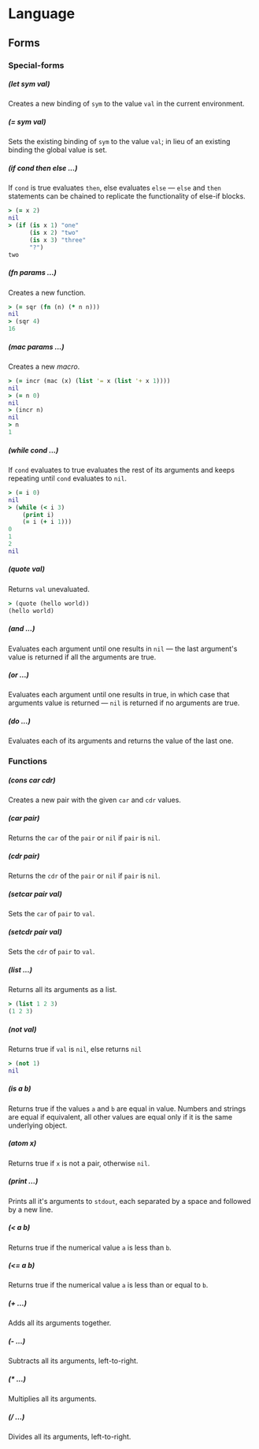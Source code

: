 # Language

## Forms

### Special-forms
##### (let sym val)
Creates a new binding of `sym` to the value `val` in the current environment.

##### (= sym val)
Sets the existing binding of `sym` to the value `val`; in lieu of an
existing binding the global value is set.

##### (if cond then else ...)
If `cond` is true evaluates `then`, else evaluates `else` — `else` and `then`
statements can be chained to replicate the functionality of else-if blocks.

```clojure
> (= x 2)
nil
> (if (is x 1) "one"
      (is x 2) "two"
      (is x 3) "three"
      "?")
two
```

##### (fn params ...)
Creates a new function.

```clojure
> (= sqr (fn (n) (* n n)))
nil
> (sqr 4)
16
```

##### (mac params ...)
Creates a new *macro*.
```clojure
> (= incr (mac (x) (list '= x (list '+ x 1))))
nil
> (= n 0)
nil
> (incr n)
nil
> n
1
```

##### (while cond ...)
If `cond` evaluates to true evaluates the rest of its arguments and keeps
repeating until `cond` evaluates to `nil`.

```clojure
> (= i 0)
nil
> (while (< i 3)
    (print i)
    (= i (+ i 1)))
0
1
2
nil
```

##### (quote val)
Returns `val` unevaluated.

```clojure
> (quote (hello world))
(hello world)
```

##### (and ...)
Evaluates each argument until one results in `nil` — the last argument's value
is returned if all the arguments are true.

##### (or ...)
Evaluates each argument until one results in true, in which case that arguments
value is returned — `nil` is returned if no arguments are true.

##### (do ...)
Evaluates each of its arguments and returns the value of the last one.

### Functions
##### (cons car cdr)
Creates a new pair with the given `car` and `cdr` values.

##### (car pair)
Returns the `car` of the `pair` or `nil` if `pair` is `nil`.

##### (cdr pair)
Returns the `cdr` of the `pair` or `nil` if `pair` is `nil`.

##### (setcar pair val)
Sets the `car` of `pair` to `val`.

##### (setcdr pair val)
Sets the `cdr` of `pair` to `val`.

##### (list ...)
Returns all its arguments as a list.
```clojure
> (list 1 2 3)
(1 2 3)
```

##### (not val)
Returns true if `val` is `nil`, else returns `nil`
```clojure
> (not 1)
nil
```

##### (is a b)
Returns true if the values `a` and `b` are equal in value. Numbers and strings
are equal if equivalent, all other values are equal only if it is the same
underlying object.

##### (atom x)
Returns true if `x` is not a pair, otherwise `nil`.

##### (print ...)
Prints all it's arguments to `stdout`, each separated by a space and followed by
a new line.

##### (< a b)
Returns true if the numerical value `a` is less than `b`.

##### (<= a b)
Returns true if the numerical value `a` is less than or equal to `b`.

##### (+ ...)
Adds all its arguments together.

##### (- ...)
Subtracts all its arguments, left-to-right.

##### (* ...)
Multiplies all its arguments.

##### (/ ...)
Divides all its arguments, left-to-right.
